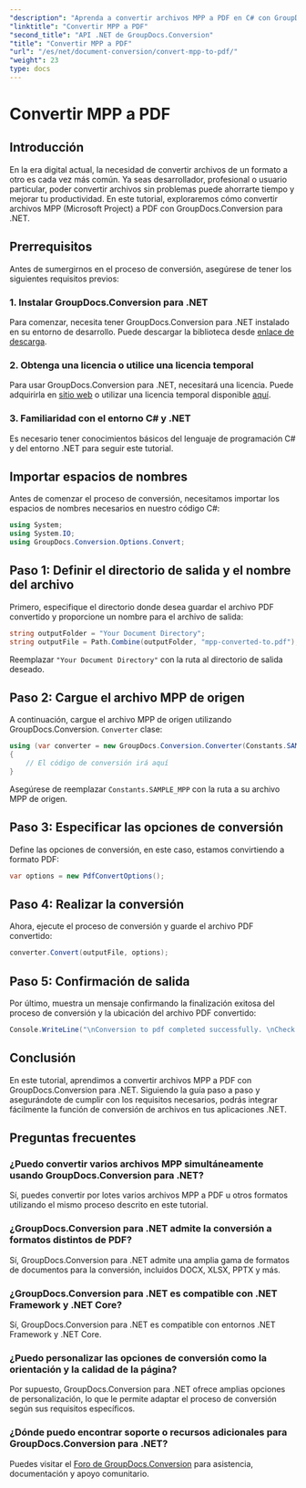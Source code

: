 ```yaml
---
"description": "Aprenda a convertir archivos MPP a PDF en C# con GroupDocs.Conversion para .NET. Siga este tutorial paso a paso para integrarlo en sus aplicaciones .NET."
"linktitle": "Convertir MPP a PDF"
"second_title": "API .NET de GroupDocs.Conversion"
"title": "Convertir MPP a PDF"
"url": "/es/net/document-conversion/convert-mpp-to-pdf/"
"weight": 23
type: docs
---
```

# Convertir MPP a PDF

## Introducción
En la era digital actual, la necesidad de convertir archivos de un formato a otro es cada vez más común. Ya seas desarrollador, profesional o usuario particular, poder convertir archivos sin problemas puede ahorrarte tiempo y mejorar tu productividad. En este tutorial, exploraremos cómo convertir archivos MPP (Microsoft Project) a PDF con GroupDocs.Conversion para .NET.
## Prerrequisitos
Antes de sumergirnos en el proceso de conversión, asegúrese de tener los siguientes requisitos previos:
### 1. Instalar GroupDocs.Conversion para .NET
Para comenzar, necesita tener GroupDocs.Conversion para .NET instalado en su entorno de desarrollo. Puede descargar la biblioteca desde [enlace de descarga](https://releases.groupdocs.com/conversion/net/).
### 2. Obtenga una licencia o utilice una licencia temporal
Para usar GroupDocs.Conversion para .NET, necesitará una licencia. Puede adquirirla en [sitio web](https://purchase.groupdocs.com/buy) o utilizar una licencia temporal disponible [aquí](https://purchase.groupdocs.com/temporary-license/).
### 3. Familiaridad con el entorno C# y .NET
Es necesario tener conocimientos básicos del lenguaje de programación C# y del entorno .NET para seguir este tutorial.

## Importar espacios de nombres
Antes de comenzar el proceso de conversión, necesitamos importar los espacios de nombres necesarios en nuestro código C#:
```csharp
using System;
using System.IO;
using GroupDocs.Conversion.Options.Convert;
```
## Paso 1: Definir el directorio de salida y el nombre del archivo
Primero, especifique el directorio donde desea guardar el archivo PDF convertido y proporcione un nombre para el archivo de salida:
```csharp
string outputFolder = "Your Document Directory";
string outputFile = Path.Combine(outputFolder, "mpp-converted-to.pdf");
```
Reemplazar `"Your Document Directory"` con la ruta al directorio de salida deseado.
## Paso 2: Cargue el archivo MPP de origen
A continuación, cargue el archivo MPP de origen utilizando GroupDocs.Conversion. `Converter` clase:
```csharp
using (var converter = new GroupDocs.Conversion.Converter(Constants.SAMPLE_MPP))
{
    // El código de conversión irá aquí
}
```
Asegúrese de reemplazar `Constants.SAMPLE_MPP` con la ruta a su archivo MPP de origen.
## Paso 3: Especificar las opciones de conversión
Define las opciones de conversión, en este caso, estamos convirtiendo a formato PDF:
```csharp
var options = new PdfConvertOptions();
```
## Paso 4: Realizar la conversión
Ahora, ejecute el proceso de conversión y guarde el archivo PDF convertido:
```csharp
converter.Convert(outputFile, options);
```
## Paso 5: Confirmación de salida
Por último, muestra un mensaje confirmando la finalización exitosa del proceso de conversión y la ubicación del archivo PDF convertido:
```csharp
Console.WriteLine("\nConversion to pdf completed successfully. \nCheck output in {0}", outputFolder);
```

## Conclusión
En este tutorial, aprendimos a convertir archivos MPP a PDF con GroupDocs.Conversion para .NET. Siguiendo la guía paso a paso y asegurándote de cumplir con los requisitos necesarios, podrás integrar fácilmente la función de conversión de archivos en tus aplicaciones .NET.
## Preguntas frecuentes
### ¿Puedo convertir varios archivos MPP simultáneamente usando GroupDocs.Conversion para .NET?
Sí, puedes convertir por lotes varios archivos MPP a PDF u otros formatos utilizando el mismo proceso descrito en este tutorial.
### ¿GroupDocs.Conversion para .NET admite la conversión a formatos distintos de PDF?
Sí, GroupDocs.Conversion para .NET admite una amplia gama de formatos de documentos para la conversión, incluidos DOCX, XLSX, PPTX y más.
### ¿GroupDocs.Conversion para .NET es compatible con .NET Framework y .NET Core?
Sí, GroupDocs.Conversion para .NET es compatible con entornos .NET Framework y .NET Core.
### ¿Puedo personalizar las opciones de conversión como la orientación y la calidad de la página?
Por supuesto, GroupDocs.Conversion para .NET ofrece amplias opciones de personalización, lo que le permite adaptar el proceso de conversión según sus requisitos específicos.
### ¿Dónde puedo encontrar soporte o recursos adicionales para GroupDocs.Conversion para .NET?
Puedes visitar el [Foro de GroupDocs.Conversion](https://forum.groupdocs.com/c/conversion/11) para asistencia, documentación y apoyo comunitario.